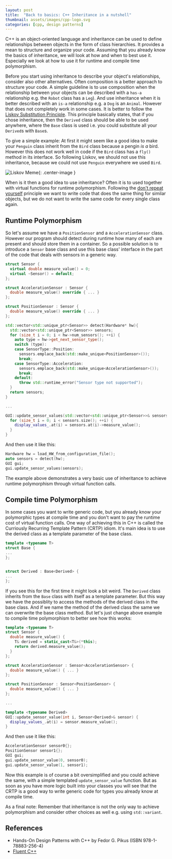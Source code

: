 ```yaml
---
layout: post
title:  "Back to basics: C++ Inheritance in a nutshell"
thumbnail: assets/images/cpp-logo.svg
categories: [cpp, design patterns]
---
```


C++ is an object-oriented language and inheritance can be used to define relationships
between objects in the form of class hierarchies. It provides a mean to structure
and organize your code. Assuming that you already know the basics of inheritance,
 we will look at how and when to best use it. Especially we look at how to use it 
for runtime and compile time polymorphism.

Before you start using inheritance to describe your object's relationships, consider
also other alternatives. Often composition is a better approach to structure
your code. A simple guideline is to use composition when the relationship between
your objects can be described with a `has-a` relationship e.g. the `Robot` class
has a `Leg`). And use inheritance when it is better described with an `is-a` relationship
e.g. a `Dog` is an `Animal`. However that does not completely work in some cases. It
is better to follow the [Liskov Substitution Principle](https://stackoverflow.com/a/584732).
This principle basically states, that if you chose inheritance, then the `Derived` class should
be able to be used anywhere, where the `Base` class is used i.e. you could substitute
all your `Derived`s with `Base`s.

To give a simple example:
At first it might seem like a good idea to make your `Penguin` class inherit from
the `Bird` class because a pengin *is a* bird. However this does not work well in code if
the `Bird` class has a `fly()` method in its interface. So following Liskov,
we should not use this inheritance, because we could not use `Penguin` everywhere
we used `Bird`.
 
![Liskov Meme](http://web.archive.org/web/20160505182607/https://lostechies.com/derickbailey/files/2011/03/LiskovSubtitutionPrinciple_52BB5162.jpg){: .center-image }

When is it then a good idea to use inheritance? Often it is to used together
with virtual functions for runtime polymorphism. 
Following the [don't repeat yourself](https://en.wikipedia.org/wiki/Don%27t_repeat_yourself) principle
we want to write code that does the same thing for similar objects, but we do not want
to write the same code for every single class again.

## Runtime Polymorphism
So let's assume we have a `PositionSensor` and a `AccelerationSensor` class. However
our program should detect during runtime how many of each are present and should
store them in a container. So a possible solution is to introduce a `Sensor` base
class and use this base class' interface in the part of the code that deals with sensors
in a generic way.

```cpp
struct Sensor {
  virtual double measure_value() = 0;
  virtual ~Sensor() = default;
};

struct AccelerationSensor : Sensor {
  double measure_value() override { ... }
};

struct PositionSensor : Sensor {
  double measure_value() override { ... }
};

std::vector<std::unique_ptr<Sensor>> detect(Hardware* hw){
  std::vector<std::unique_ptr<Sensor>> sensors;
  for (size_t i = 0; i < hw->num_sensors(); ++i) {
    auto type = hw->get_next_sensor_type();
    switch (type):
    case SensorType::Position:
      sensors.emplace_back(std::make_unique<PositionSensor>());
      break;
    case SensorType::Acceleration:
      sensors.emplace_back(std::make_unique<AccelerationSensor>());
      break;
    default:
      throw std::runtime_error("Sensor type not supported");
  }
  return sensors;
}

...

GUI::update_sensor_values(std::vector<std::unique_ptr<Sensor>>& sensors) {
  for (size_t i = 0; i < sensors.size(); ++i) {
    display_values_.at(i) = sensors.at(i)->measure_value();
  }
}

```
And then use it like this:
```cpp
Hardware hw = load_HW_from_configuration_file();
auto sensors = detect(hw);
GUI gui;
gui.update_sensor_values(sensors);

```

The example above demonstrates a very basic use of inheritance to achieve runtime
polymorphism through virtual function calls. 

## Compile time Polymorphism

In some cases you want to write generic code, but you already know your polymorphic
types at compile time and you don't want to pay the runtime cost of virtual
function calls. One way of achieving this in C++ is called the Curriously Recurring
Template Pattern (CRTP) idiom. 
It's main idea is to use the derived class as a template parameter of the base
class.

```cpp
template <typename T>
struct Base {
...
};


struct Derived : Base<Derived> {
...
};

```
If you see this for the first time it might look a bit weird. The `Derived` class
inherits from the `Base` class with itself as a template parameter. But this way
we have the possiblity to access the methods of the derived class in the base class.
And if we name the method of the derived class the same we can overwrite the base
class method.
But let's just change above example to compile time polymorphism to better see how
this works:

```cpp
template <typename T>
struct Sensor {
  double measure_value() {
    T& derived = static_cast<T&>(*this);
    return derived.measure_value();
  } 
};

struct AccelerationSensor : Sensor<AccelerationSensor> {
  double measure_value() { ... }
};

struct PositionSensor : Sensor<PositionSensor> {
  double measure_value() { ... }
};

...

template <typename Derived>
GUI::update_sensor_value(int i, Sensor<Derived>& sensor) {
  display_values_.at(i) = sensor.measure_value();
}

```

And then use it like this:
```cpp
AccelerationSensor sensor0{};
PositionSensor sensor1{};
GUI gui;
gui.update_sensor_value(0, sensor0);
gui.update_sensor_value(1, sensor1);

```

Now this example is of course a bit oversimplified and you could achieve the same,
with a simple templated `update_sensor_value` function. But as soon as you have more
logic built into your classes you will see that the CRTP is a good way to write
generic code for types you already know at compile time.

As a final note: Remember that inheritance is not the only way to achieve
polymorphism and consider other choices as well e.g. using `std::variant`.

## References 
* Hands-On Design Patterns with C++ by Fedor G. Pikus (ISBN 978-1-78883-256-4)
* [Fluent C++](https://www.fluentcpp.com/2017/05/12/curiously-recurring-template-pattern/)
